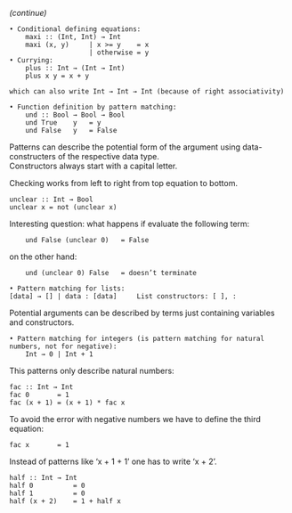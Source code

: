 _(continue)_

    • Conditional defining equations:
        maxi :: (Int, Int) → Int
        maxi (x, y)     | x >= y    = x
                        | otherwise = y
    • Currying:
        plus :: Int → (Int → Int)
	    plus x y = x + y
    
    which can also write Int → Int → Int (because of right associativity)
    
    • Function definition by pattern matching:
        und :: Bool → Bool → Bool
        und	True 	y	= y
        und	False 	y 	= False

Patterns can describe the potential form of the argument using data-constructers of the respective data type.   
Constructors always start with a capital letter.

Checking works from left to right from top equation to bottom.

    unclear :: Int → Bool
    unclear x = not (unclear x)

Interesting question: what happens if evaluate the following term:
    
        und False (unclear 0)   = False
on the other hand:

        und (unclear 0) False 	= doesn’t terminate

    • Pattern matching for lists:
    [data] → [] | data : [data]     List constructors: [ ], :

Potential arguments can be described by terms just containing variables and constructors.

    • Pattern matching for integers (is pattern matching for natural numbers, not for negative):
        Int → 0 | Int + 1

This patterns only describe natural numbers:

    fac :: Int → Int
    fac 0       = 1
    fac (x + 1) = (x + 1) * fac x

To avoid the error with negative numbers we have to define the third equation:
	
    fac x		= 1

Instead of patterns like ‘x + 1 + 1’ one has to write ‘x + 2’.
    
    half :: Int → Int
    half 0          = 0
    half 1          = 0
    half (x + 2)    = 1 + half x
